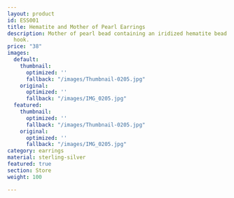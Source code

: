 ```yaml
---
layout: product
id: ESS001
title: Hematite and Mother of Pearl Earrings
description: Mother of pearl bead containing an iridized hematite bead. Sterling silver
  hook.
price: "38"
images:
  default:
    thumbnail:
      optimized: ''
      fallback: "/images/Thumbnail-0205.jpg"
    original:
      optimized: ''
      fallback: "/images/IMG_0205.jpg"
  featured:
    thumbnail:
      optimized: ''
      fallback: "/images/Thumbnail-0205.jpg"
    original:
      optimized: ''
      fallback: "/images/IMG_0205.jpg"
category: earrings
material: sterling-silver
featured: true
section: Store
weight: 100

---
```


